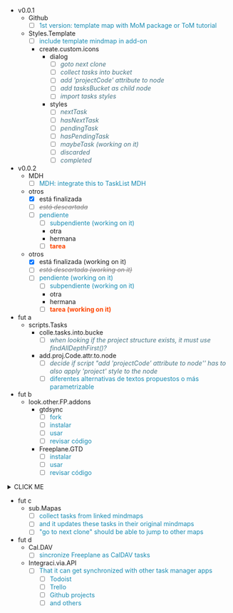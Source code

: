 - v0.0.1
   - Github
      - [ ] <FONT COLOR=#198cb3>1st version: template map with MoM package or ToM tutorial</FONT>
   - Styles.Template
      - [ ] <FONT COLOR=#198cb3>include template mindmap in add-on</FONT>
      - create.custom.icons
         - dialog
            - [ ] *<FONT COLOR=#477585>goto next clone</FONT>*
            - [ ] *<FONT COLOR=#477585>collect tasks into bucket</FONT>*
            - [ ] *<FONT COLOR=#477585>add 'projectCode' attribute to node</FONT>*
            - [ ] *<FONT COLOR=#477585>add tasksBucket as child node</FONT>*
            - [ ] *<FONT COLOR=#477585>import tasks styles</FONT>*
         - styles
            - [ ] *<FONT COLOR=#477585>nextTask</FONT>*
            - [ ] *<FONT COLOR=#477585>hasNextTask</FONT>*
            - [ ] *<FONT COLOR=#477585>pendingTask</FONT>*
            - [ ] *<FONT COLOR=#477585>hasPendingTask</FONT>*
            - [ ] *<FONT COLOR=#477585>maybeTask (working on it)</FONT>*
            - [ ] *<FONT COLOR=#477585>discarded</FONT>*
            - [ ] *<FONT COLOR=#477585>completed</FONT>*
- v0.0.2
   - MDH
      - [ ] <FONT COLOR=#198cb3>MDH: integrate this to TaskList  MDH</FONT>
   - otros
      - [x] está finalizada
      - [ ] *<FONT COLOR=#808080><del>está descartada</del></FONT>*
      - [ ] <FONT COLOR=#198cb3>pendiente</FONT>
         - [ ] <FONT COLOR=#198cb3>subpendiente (working on it)</FONT>
         - otra
         - hermana
         - [ ] **<FONT COLOR=#FF4500>tarea</FONT>**
   - otros
      - [x] está finalizada (working on it)
      - [ ] *<FONT COLOR=#808080><del>está descartada (working on it)</del></FONT>*
      - [ ] <FONT COLOR=#198cb3>pendiente (working on it)</FONT>
         - [ ] <FONT COLOR=#198cb3>subpendiente (working on it)</FONT>
         - otra
         - hermana
         - [ ] **<FONT COLOR=#FF4500>tarea (working on it)</FONT>**
- fut a
   - scripts.Tasks
      - colle.tasks.into.bucke
         - [ ] *<FONT COLOR=#477585>when looking if the project structure exists, it must use findAllDepthFirst()?</FONT>*
      - add.proj.Code.attr.to.node
         - [ ] *<FONT COLOR=#477585>decide if script "add 'projectCode' attribute to node'' has to also apply 'project' style to the node</FONT>*
         - [ ] <FONT COLOR=#198cb3>diferentes alternativas de textos propuestos o más parametrizable</FONT>
- fut b
   - look.other.FP.addons
      - gtdsync
         - [ ] <FONT COLOR=#198cb3>fork</FONT>
         - [ ] <FONT COLOR=#198cb3>instalar</FONT>
         - [ ] <FONT COLOR=#198cb3>usar</FONT>
         - [ ] <FONT COLOR=#198cb3>revisar código</FONT>
      - Freeplane.GTD
         - [ ] <FONT COLOR=#198cb3>instalar</FONT>
         - [ ] <FONT COLOR=#198cb3>usar</FONT>
         - [ ] <FONT COLOR=#198cb3>revisar código</FONT>

<details><summary>CLICK ME</summary>
<p>

#### We can hide anything, even code!

    ```ruby
      puts "Hello World"
    ```

</p>
</details>

- fut c
   - sub.Mapas
      - [ ] <FONT COLOR=#198cb3>collect tasks from linked mindmaps</FONT>
      - [ ] <FONT COLOR=#198cb3>and it updates these tasks in their original mindmaps</FONT>
      - [ ] <FONT COLOR=#198cb3>"go to next clone" should be able to jump to other maps</FONT>
- fut d
   - Cal.DAV
      - [ ] <FONT COLOR=#198cb3>sincronize Freeplane as CalDAV tasks</FONT>
   - Integraci.vìa.API
      - [ ] <FONT COLOR=#198cb3>That it can get synchronized with other task manager apps</FONT>
         - [ ] <FONT COLOR=#198cb3>Todoist</FONT>
         - [ ] <FONT COLOR=#198cb3>Trello</FONT>
         - [ ] <FONT COLOR=#198cb3>Github projects</FONT>
         - [ ] <FONT COLOR=#198cb3>and others</FONT>
